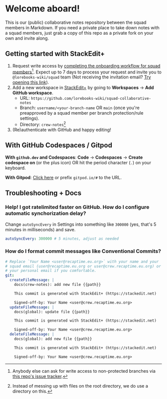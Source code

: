 # Welcome aboard!

This is our (public) collaborative notes repository between the squad members in Markdown. If you need a private place to take down notes with
a squad members, just grab a copy of this repo as a private fork on your own and invite along.

## Getting started with StackEdit+

1. Request write access by [completing the onboarding workflow for squad members](https://onboard.lorebooks.eu.org/squad)[^1]. Expect up to 7 days
to process your request and invite you to `@lorebooks-wiki/squad` team (Not receiving the invitation email? [Try opening this link](https://github.com/orgs/lorebooks-wiki/invitations)).
3. Add a new workspace in [StackEdit+](https://stackedit.net/app) by going to **Workspaces** -> **Add GitHub workspace**.
    * URL: `https://github.com/lorebooks-wiki/squad-collaborative-notes`
    * Branch: `username/<your-branch-name` OR `main` (once you're preapproved by a squad member per branch protection/rule settings).
    * Directory: `crew-notes`[^2]
4. (Re)authenticate with GitHub and happy editing!

## With GitHub Codespaces / Gitpod

**With `github.dev` and Codespaces**: **Code** -> **Codespaces** -> **Create codespace on <branch>** (or the plus icon) OR hit the period character (`.`) on your keyboard.

**With Gitpod**: [Click here](https://open.recaptime.eu.org/gitpod/?project=@lorebooks/squad-collaborative-notes&gitProvider=hub) or prefix `gitpod.io/#` to the URL.

## Troubleshooting + Docs

### Help! I got ratelimited faster on GitHub. How do I configure automatic synchorization delay?

Change `autoSyncEvery` in Settings into something like `300000` (yes, that's 5 minutes in milliseconds) and save.

```yaml
autoSyncEvery: 300000 # 5 minutes, adjust as needed
```

### How do I format commit messages like Conventional Commits?

```yaml
# Replace `Your Name <user@recaptime.eu.org>` with your name and your
# squad email (user@recaptime.eu.org or user@crew.recaptime.eu.org) or
# your personal email if you comfortable.
git:
  createFileMessage: |
    docs(crew-notes): add new file {{path}}

    This commit is generated with StackEdit+ (https://stackedit.net)

    Signed-off-by: Your Name <user@crew.recaptime.eu.org>
  updateFileMessage: |
    docs(global): update file {{path}}

    This commit is generated with StackEdit+ (https://stackedit.net)

    Signed-off-by: Your Name <user@crew.recaptime.eu.org>
  deleteFileMessage: |
    docs(global): add new file {{path}}

    This commit is generated with StackEdit+ (https://stackedit.net)

    Signed-off-by: Your Name <user@crew.recaptime.eu.org>
```

[^1]: Anybody else can ask for write access to non-protected branches via [this repo's issue tracker](https://github.com/lorebooks-wiki/squad-collaborative-notes/issues).
[^2]: Instead of messing up with files on the root directory, we do use a directory on this.
<!--stackedit_data:
eyJoaXN0b3J5IjpbMzM4ODkwMDg0XX0=
-->